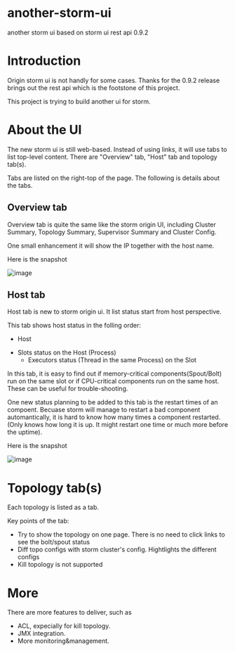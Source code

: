 another-storm-ui
================

another storm ui based on storm ui rest api 0.9.2

# Introduction

Origin storm ui is not handly for some cases. Thanks for the 0.9.2 release brings out the rest api which is the footstone of this project.

This project is trying to build another ui for storm. 

# About the UI

The new storm ui is still web-based. Instead of using links, it will use tabs to list top-level content. There are "Overview" tab, "Host" tab and topology tab(s).

Tabs are listed on the right-top of the page. The following is details about the tabs.

## Overview tab

Overview tab is quite the same like the storm origin UI, including Cluster Summary, Topology Summary, Supervisor Summary and Cluster Config. 

One small enhancement it will show the IP together with the host name.

Here is the snapshot

 ![image](https://raw.githubusercontent.com/deepnighttwo/another-storm-ui/master/README.img/overview.png)


## Host tab

Host tab is new to storm origin ui. It list status start from host perspective. 

This tab shows host status in the folling order:

+ Host
 - Slots status on the Host (Process)
   * Executors status (Thread in the same Process) on the Slot

In this tab, it is easy to find out if memory-critical components(Spout/Bolt) run on the same slot or if CPU-critical components run on the same host. These can be useful for trouble-shooting.

One new status planning to be added to this tab is the restart times of an compoent. Becuase storm will manage to restart a bad component automantically, it is hard to know how many times a component restarted. (Only knows how long it is up. It might restart one time or much more before the uptime).

Here is the snapshot

 ![image](https://raw.githubusercontent.com/deepnighttwo/another-storm-ui/master/README.img/host.png)


# Topology tab(s)

Each topology is listed as a tab. 

Key points of the tab:

* Try to show the topology on one page. There is no need to click links to see the bolt/spout status
* Diff topo configs with storm cluster's config. Hightlights the different configs
* Kill topology is not supported

# More

There are more features to deliver, such as 
 - ACL, expecially for kill topology.
 - JMX integration.
 - More monitoring&management. 



